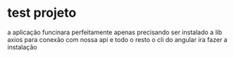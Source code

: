 # test projeto

a aplicação funcinara perfeitamente apenas precisando ser instalado a lib axios para conexão com nossa api e todo o resto o cli do angular ira fazer a instalação
